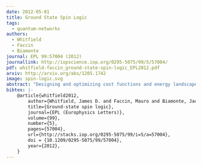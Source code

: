 ```yaml
---
date: 2012-05-01
title: Ground State Spin Logic
tags:
  - quantum-networks
authors: 
  - Whitfield
  - Faccin
  - Biamonte
journal: EPL 99:57004 (2012)
journallink: http://iopscience.iop.org/0295-5075/99/5/57004/
pdf: whitfield-faccin_ground-state-spin-logic_EPL2012.pdf
arxiv: http://arxiv.org/abs/1205.1742
image: spin-logic.svg
abstract: "Designing and optimizing cost functions and energy landscapes is a problem encountered in many fields of science and engineering. These landscapes and cost functions can be embedded and annealed in experimentally controllable spin Hamiltonians. Using an approach based on group theory and symmetries, we examine the embedding of Boolean logic gates into the ground-state subspace of such spin systems. We describe parameterized families of diagonal Hamiltonians and symmetry operations which preserve the ground-state subspace encoding the truth tables of Boolean formulas. The ground-state embeddings of adder circuits are used to illustrate how gates are combined and simplified using symmetry. Our work is relevant for experimental demonstrations of ground-state embeddings found in both classical optimization as well as adiabatic quantum optimization."
bibtex: |-
    @article{whitfield2012,
        author={Whitfield, James D. and Faccin, Mauro and Biamonte, Jacob D.},
        title={Ground-state spin logic},
        journal={EPL (Europhysics Letters)},
        volume={99},
        number={5},
        pages={57004},
        url={http://stacks.iop.org/0295-5075/99/i=5/a=57004},
        doi = {10.1209/0295-5075/99/57004},
        year={2012},
    }
---
```

